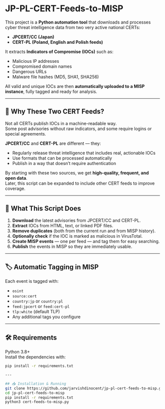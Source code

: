 # JP-PL-CERT-Feeds-to-MISP

This project is a **Python automation tool** that downloads and processes cyber threat intelligence data from two very active national CERTs:

- **JPCERT/CC (Japan)**
- **CERT-PL (Poland, English and Polish feeds)**

It extracts **Indicators of Compromise (IOCs)** such as:
- Malicious IP addresses
- Compromised domain names
- Dangerous URLs
- Malware file hashes (MD5, SHA1, SHA256)

All valid and unique IOCs are then **automatically uploaded to a MISP instance**, fully tagged and ready for analysis.

---

## 📌 Why These Two CERT Feeds?
Not all CERTs publish IOCs in a machine-readable way.  
Some post advisories without raw indicators, and some require logins or special agreements.

**JPCERT/CC** and **CERT-PL** are different — they:
- Regularly release threat intelligence that includes real, actionable IOCs
- Use formats that can be processed automatically
- Publish in a way that doesn’t require authentication

By starting with these two sources, we get **high-quality, frequent, and open data**.  
Later, this script can be expanded to include other CERT feeds to improve coverage.

---

## 🚀 What This Script Does
1. **Download** the latest advisories from JPCERT/CC and CERT-PL.
2. **Extract** IOCs from HTML, text, or linked PDF files.
3. **Remove duplicates** (both from the current run and from MISP history).
4. **Optionally check** if the IOC is marked as malicious in VirusTotal.
5. **Create MISP events** — one per feed — and tag them for easy searching.
6. **Publish** the events in MISP so they are immediately usable.

---

## 🏷 Automatic Tagging in MISP
Each event is tagged with:
- `osint`
- `source:cert`
- `country:jp` or `country:pl`
- `feed:jpcert` or `feed:cert-pl`
- `tlp:white` (default TLP)
- Any additional tags you configure

---

## 🛠 Requirements
Python 3.8+  
Install the dependencies with:
```bash
pip install -r requirements.txt

---

## 📥 Installation & Running
git clone https://github.com/jarvishdinocent/jp-pl-cert-feeds-to-misp.git
cd jp-pl-cert-feeds-to-misp
pip install -r requirements.txt
python3 cert-feeds-to-misp.py





